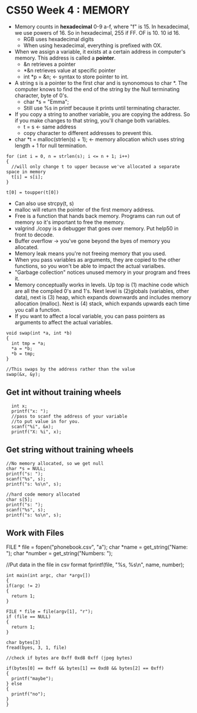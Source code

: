 # CS50 Week 4 : MEMORY

* Memory counts in __hexadecimal__ 0-9 a-f, where "f" is 15. In hexadecimal, we use powers of 16. So in hexadecimal, 255 if FF. OF is 10. 10 id 16. 
  * RGB uses hexadecimal digits
  * When using hexadecimal, everything is prefixed with OX. 
* When we assign a variable, it exists at a certain address in computer's memory. This address is called a __pointer__.
  * &n retrieves a pointer
  * *&n retrieves value at specific pointer
  * int *p = &n;  <- syntax to store pointer to int. 
* A string s is a pointer to the first char and is synonomous to char *. The computer knows to find the end of the string by the Null terminating character, byte of 0's. 
  * char *s = "Emma";
  * Still use %s in printf because it prints until terminating character.
* If you copy a string to another variable, you are copying the address. So if you make changes to that string, you'll change both variables. 
  * t = s <- same address
  * copy character to different addresses to prevent this. 
* char *t = malloc(strlen(s) + 1); <- memory allocation which uses string length + 1 for null termination. 

```
for (int i = 0, n = strlen(s); i <= n + 1; i++)
{
  //will only change t to upper because we've allocated a separate space in memory
  t[i] = s[i];
}

t[0] = toupper(t[0]) 
```
* Can also use strcpy(t, s)
* malloc will return the pointer of the first memory address.
* Free is a function that hands back memory. Programs can run out of memory so it's important to free the memory. 
* valgrind ./copy is a debugger that goes over memory. Put help50 in front to decode. 
* Buffer overflow -> you've gone beyond the byes of memory you allocated. 
* Memory leak means you're not freeing memory that you used. 
* When you pass variables as arguments, they are copied to the other functions, so you won't be able to impact the actual varialbes. 
* "Garbage collection" notices unused memory in your program and frees it. 
* Memory conceptually works in levels. Up top is (1) machine code which are all the compiled 0's and 1's. Next level is (2)globals (variables, other data), next is (3) heap, which expands downwards and includes memory allocation (malloc). Next is (4) stack, which expands upwards each time you call a function. 
* If you want to affect a local variable, you can pass pointers as arguments to affect the actual variables.

```
void swap(int *a, int *b)
{
  int tmp = *a;
  *a = *b;
  *b = tmp;
}

//This swaps by the address rather than the value
swap(&x, &y);
```

## Get int without training wheels

```
  int x;
  printf("x: ");
  //pass to scanf the address of your variable
  //to put value in for you. 
  scanf("%i", &x);
  printf("X: %i", x);
```
## Get string without training wheels

```
//No memory allocated, so we get null
char *s = NULL;
printf("s: ");
scanf("%s", s);
printf("s: %s\n", s);

//hard code memory allocated
char s[5];
printf("s: ");
scanf("%s", s);
printf("s: %s\n", s);
```

## Work with Files
FILE * file = fopen("phonebook.csv", "a");
char *name = get_string("Name: ");
char *number = get_string("Numbers: ");

//Put data in the file in csv format
fprintf(file, "%s, %s\n", name, number);

```
int main(int argc, char *argv[])
{
if(argc != 2)
{
  return 1;
}

FILE * file = file(argv[1], "r");
if (file == NULL)
{
  return 1;
}

char bytes[3]
fread(byes, 3, 1, file)

//check if bytes are 0xff 0xd8 0xff (jpeg bytes)

if(bytes[0] == 0xff && bytes[1] == 0xd8 && bytes[2] == 0xff)
{
  printf("maybe");
} else
{
  printf("no");
}
}
```